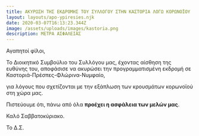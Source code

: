 ```yaml
---
title: ΑΚΥΡΩΣΗ ΤΗΣ ΕΚΔΡΟΜΗΣ ΤΟΥ ΣΥΛΛΟΓΟΥ ΣΤΗΝ ΚΑΣΤΟΡΙΑ ΛΟΓΩ ΚΟΡΩΝΟΪΟΥ
layout: layouts/apo-ypiresies.njk
date: 2020-03-07T16:13:23.344Z
image: /assets/uploads/images/kastoria.png
description: ΜΕΤΡΑ ΑΣΦΑΛΕΙΑΣ
---
```

Αγαπητοί φίλοι, 

Το Διοικητικό Συμβούλιο του Συλλόγου μας, έχοντας αίσθηση της ευθύνης του, αποφάσισε να ακυρώσει την προγραμματισμένη εκδρομή σε Καστοριά-Πρέσπες-Φλώρινα-​Νυμφαίο, 

για λόγους που σχετίζονται με την εξάπλωση των κρουσμάτων κορωνοϊού στη χώρα μας. 

Πιστεύουμε ότι, πάνω από όλα **προέχει η ασφάλεια των μελών μας**. 

Καλό Σαββατοκύριακο.

Το Δ.Σ.